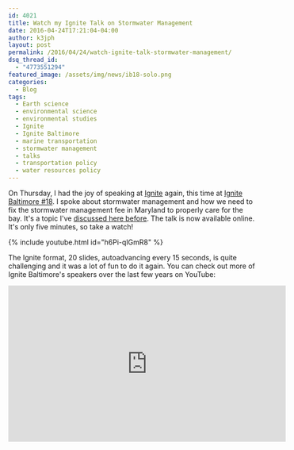 ```yaml
---
id: 4021
title: Watch my Ignite Talk on Stormwater Management
date: 2016-04-24T17:21:04-04:00
author: k3jph
layout: post
permalink: /2016/04/24/watch-ignite-talk-stormwater-management/
dsq_thread_id:
  - "4773551294"
featured_image: /assets/img/news/ib18-solo.png
categories:
  - Blog
tags:
  - Earth science
  - environmental science
  - environmental studies
  - Ignite
  - Ignite Baltimore
  - marine transportation
  - stormwater management
  - talks
  - transportation policy
  - water resources policy
---
```

On Thursday, I had the joy of speaking at [Ignite](http://www.ignitetalks.io/) again, this time at [Ignite Baltimore #18](http://www.ignitebaltimore.com/).  I spoke about stormwater management and how we need to fix the stormwater management fee in Maryland to properly care for the bay.  It's a topic I've [discussed here before](https://jameshoward.us/2016/01/21/circling-the-drain/).  The talk is now available online.  It's only five minutes, so take a watch!

{% include youtube.html id="h6Pi-qIGmR8" %}

The Ignite format, 20 slides, autoadvancing every 15 seconds, is quite challenging and it was a lot of fun to do it again.  You can check out more of Ignite Baltimore's speakers over the last few years on YouTube:

<center><iframe width="560" height="315" src="https://www.youtube.com/embed/HVF5YL4NijI" frameborder="0" allow="accelerometer; autoplay; encrypted-media; gyroscope; picture-in-picture" allowfullscreen></iframe></center>
